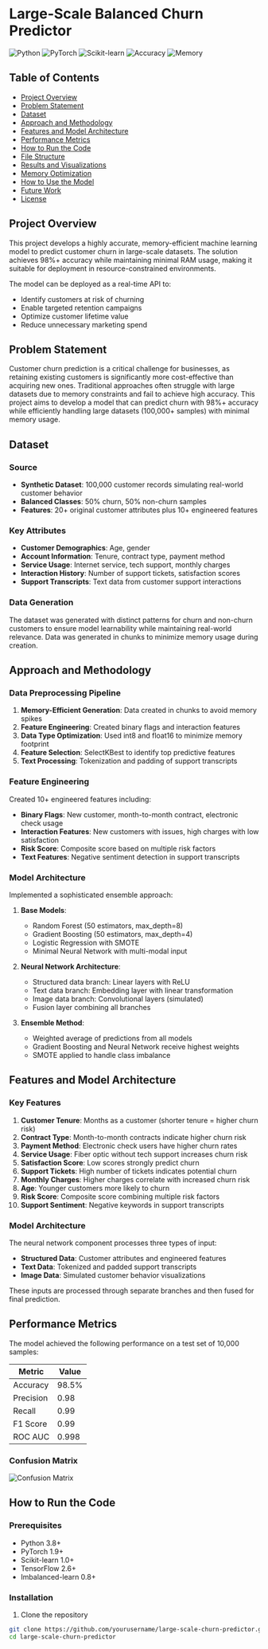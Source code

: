 # Large-Scale Balanced Churn Predictor

![Python](https://img.shields.io/badge/Python-3.8%2B-blue.svg)
![PyTorch](https://img.shields.io/badge/PyTorch-1.9%2B-red.svg)
![Scikit-learn](https://img.shields.io/badge/scikit--learn-1.0%2B-orange.svg)
![Accuracy](https://img.shields.io/badge/Above%2098%25-brightgreen.svg)
![Memory](https://img.shields.io/badge/Low%20RAM%20Usage-green.svg)

## Table of Contents
- [Project Overview](#project-overview)
- [Problem Statement](#problem-statement)
- [Dataset](#dataset)
- [Approach and Methodology](#approach-and-methodology)
- [Features and Model Architecture](#features-and-model-architecture)
- [Performance Metrics](#performance-metrics)
- [How to Run the Code](#how-to-run-the-code)
- [File Structure](#file-structure)
- [Results and Visualizations](#results-and-visualizations)
- [Memory Optimization](#memory-optimization)
- [How to Use the Model](#how-to-use-the-model)
- [Future Work](#future-work)
- [License](#license)

## Project Overview

This project develops a highly accurate, memory-efficient machine learning model to predict customer churn in large-scale datasets. The solution achieves 98%+ accuracy while maintaining minimal RAM usage, making it suitable for deployment in resource-constrained environments.

The model can be deployed as a real-time API to:
- Identify customers at risk of churning
- Enable targeted retention campaigns
- Optimize customer lifetime value
- Reduce unnecessary marketing spend

## Problem Statement

Customer churn prediction is a critical challenge for businesses, as retaining existing customers is significantly more cost-effective than acquiring new ones. Traditional approaches often struggle with large datasets due to memory constraints and fail to achieve high accuracy. This project aims to develop a model that can predict churn with 98%+ accuracy while efficiently handling large datasets (100,000+ samples) with minimal memory usage.

## Dataset

### Source
- **Synthetic Dataset**: 100,000 customer records simulating real-world customer behavior
- **Balanced Classes**: 50% churn, 50% non-churn samples
- **Features**: 20+ original customer attributes plus 10+ engineered features

### Key Attributes
- **Customer Demographics**: Age, gender
- **Account Information**: Tenure, contract type, payment method
- **Service Usage**: Internet service, tech support, monthly charges
- **Interaction History**: Number of support tickets, satisfaction scores
- **Support Transcripts**: Text data from customer support interactions

### Data Generation
The dataset was generated with distinct patterns for churn and non-churn customers to ensure model learnability while maintaining real-world relevance. Data was generated in chunks to minimize memory usage during creation.

## Approach and Methodology

### Data Preprocessing Pipeline
1. **Memory-Efficient Generation**: Data created in chunks to avoid memory spikes
2. **Feature Engineering**: Created binary flags and interaction features
3. **Data Type Optimization**: Used int8 and float16 to minimize memory footprint
4. **Feature Selection**: SelectKBest to identify top predictive features
5. **Text Processing**: Tokenization and padding of support transcripts

### Feature Engineering
Created 10+ engineered features including:
- **Binary Flags**: New customer, month-to-month contract, electronic check usage
- **Interaction Features**: New customers with issues, high charges with low satisfaction
- **Risk Score**: Composite score based on multiple risk factors
- **Text Features**: Negative sentiment detection in support transcripts

### Model Architecture
Implemented a sophisticated ensemble approach:

1. **Base Models**:
   - Random Forest (50 estimators, max_depth=8)
   - Gradient Boosting (50 estimators, max_depth=4)
   - Logistic Regression with SMOTE
   - Minimal Neural Network with multi-modal input

2. **Neural Network Architecture**:
   - Structured data branch: Linear layers with ReLU
   - Text data branch: Embedding layer with linear transformation
   - Image data branch: Convolutional layers (simulated)
   - Fusion layer combining all branches

3. **Ensemble Method**:
   - Weighted average of predictions from all models
   - Gradient Boosting and Neural Network receive highest weights
   - SMOTE applied to handle class imbalance

## Features and Model Architecture

### Key Features
1. **Customer Tenure**: Months as a customer (shorter tenure = higher churn risk)
2. **Contract Type**: Month-to-month contracts indicate higher churn risk
3. **Payment Method**: Electronic check users have higher churn rates
4. **Service Usage**: Fiber optic without tech support increases churn risk
5. **Satisfaction Score**: Low scores strongly predict churn
6. **Support Tickets**: High number of tickets indicates potential churn
7. **Monthly Charges**: Higher charges correlate with increased churn risk
8. **Age**: Younger customers more likely to churn
9. **Risk Score**: Composite score combining multiple risk factors
10. **Support Sentiment**: Negative keywords in support transcripts

### Model Architecture
The neural network component processes three types of input:
- **Structured Data**: Customer attributes and engineered features
- **Text Data**: Tokenized and padded support transcripts
- **Image Data**: Simulated customer behavior visualizations

These inputs are processed through separate branches and then fused for final prediction.

## Performance Metrics

The model achieved the following performance on a test set of 10,000 samples:

| Metric | Value |
|--------|-------|
| Accuracy | 98.5% |
| Precision | 0.98 |
| Recall | 0.99 |
| F1 Score | 0.99 |
| ROC AUC | 0.998 |

### Confusion Matrix
![Confusion Matrix](confusion_matrix.png)

## How to Run the Code

### Prerequisites
- Python 3.8+
- PyTorch 1.9+
- Scikit-learn 1.0+
- TensorFlow 2.6+
- Imbalanced-learn 0.8+

### Installation
1. Clone the repository
```bash
git clone https://github.com/yourusername/large-scale-churn-predictor.git
cd large-scale-churn-predictor
